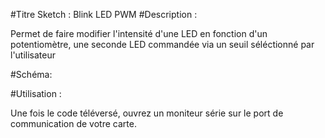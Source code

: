 #Titre Sketch : Blink LED PWM
#Description : 

Permet de faire modifier l'intensité d'une LED en fonction d'un potentiomètre, une seconde LED commandée via un seuil séléctionné par l'utilisateur

#Schéma: 



#Utilisation :

Une fois le code téléversé, ouvrez un moniteur série sur le port de communication de votre carte. 



